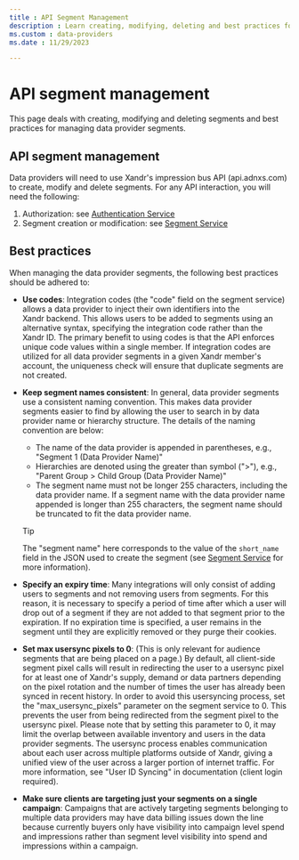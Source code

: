 ```yaml
---
title : API Segment Management
description : Learn creating, modifying, deleting and best practices for managing data provider segments. 
ms.custom : data-providers
ms.date : 11/29/2023

---
```



# API segment management

This page deals with creating, modifying and deleting segments and best practices for managing data provider segments.

## API segment management

Data providers will need to use Xandr's
impression bus API (api.adnxs.com) to create,
modify and delete segments. For any API interaction, you will need the
following:

1. Authorization: see [Authentication Service](../digital-platform-api/authentication-service.md)
1. Segment creation or modification: see [Segment Service](../digital-platform-api/segment-service.md)

## Best practices

When managing the data provider segments, the following best practices
should be adhered to:

- **Use codes**: Integration codes (the "code" field on the segment
  service) allows a data provider to inject their own identifiers into
  the Xandr backend. This allows users to be
  added to segments using an alternative syntax, specifying the
  integration code rather than the Xandr ID. The
  primary benefit to using codes is that the API enforces unique code
  values within a single member. If integration codes are utilized for
  all data provider segments in a given
  Xandr member's account, the uniqueness check
  will ensure that duplicate segments are not created.
- **Keep segment names consistent**: In general, data provider segments
  use a consistent naming convention. This makes data provider segments
  easier to find by allowing the user to search in
   by data provider name or hierarchy structure.
  The details of the naming convention are below:
  - The name of the data provider is appended in parentheses, e.g.,
    "Segment 1 (Data Provider Name)"
  - Hierarchies are denoted using the greater than symbol ("\>"), e.g.,
    "Parent Group \> Child Group (Data Provider Name)"
  - The segment name must not be longer 255 characters, including the
    data provider name. If a segment name with the data provider name
    appended is longer than 255 characters, the segment name should be
    truncated to fit the data provider name.

  > [!TIP]
  > The "segment name" here corresponds to the value of the `short_name` field in the JSON used to create the segment (see [Segment Service](../digital-platform-api/segment-service.md) for more information).

- **Specify an expiry time**: Many integrations will only consist of
  adding users to segments and not removing users from segments. For
  this reason, it is necessary to specify a period of time after which a
  user will drop out of a segment if they are not added to that segment
  prior to the expiration. If no expiration time is specified, a user
  remains in the segment until they are explicitly removed or they purge
  their cookies.
- **Set max usersync pixels to 0**: (This is only relevant for audience
  segments that are being placed on a page.) By default, all client-side
  segment pixel calls will result in redirecting the user to a usersync
  pixel for at least one of Xandr's supply,
  demand or data partners depending on the pixel rotation and the number
  of times the user has already been synced in recent history. In order
  to avoid this usersyncing process, set the "max_usersync_pixels"
  parameter on the segment service to 0. This prevents the user from
  being redirected from the segment pixel to the usersync pixel. Please
  note that by setting this parameter to 0, it may limit the overlap
  between available inventory and users in the data provider segments.
  The usersync process enables communication about each user across
  multiple platforms outside of Xandr, giving a
  unified view of the user across a larger portion of internet traffic.
  For more information, see "User ID Syncing" in
   documentation (client login required).
- **Make sure clients are targeting just your segments on a single
  campaign**: Campaigns that are actively targeting segments belonging
  to multiple data providers may have data billing issues down the line
  because currently buyers only have visibility into campaign level
  spend and impressions rather than segment level visibility into spend
  and impressions within a campaign.






